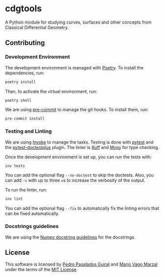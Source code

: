 # cdgtools

A Python module for studying curves, surfaces and other concepts from
Classical Differential Geometry.

## Contributing

### Development Environment

The development environment is managed with [Poetry][poetry]. To install
the dependencies, run:

```bash
poetry install
```

Then, to activate the virtual environment, run:

```bash
poetry shell
```

We are using [pre-commit][pre-commit] to manage the git hooks. To
install them, run:

```bash
pre-commit install
```

### Testing and Linting

We are using [Invoke][invoke] to manage the tasks. Testing is done with
[pytest][pytest] and the [pytest-doctestplus][doctestplus] plugin. The
linter is [Ruff][ruff] and [Mypy][mypy] for type checking.

Once the development environment is set up, you can run the tests with:

```bash
inv tests
```

You can add the optional flag `--no-doctest` to skip the doctests. Also,
you can add `-v` with up to three `v`s to increase the verbosity of the
output.

To run the linter, run:

```bash
inv lint
```

You can add the optional flag `--fix` to automatically fix the linting
errors that can be fixed automatically.

### Docstrings guidelines

We are using the [Numpy docstring guidelines][numpy-docstring] for the
docstrings.

## License

This software is licensed by [Pedro Pasalados Guiral][pedro] and [Mario
Vago Marzal][mario] under the terms of the [MIT License](/LICENSE).


[poetry]: https://python-poetry.org/
[pre-commit]: https://pre-commit.com/
[invoke]: https://www.pyinvoke.org/
[pytest]: https://docs.pytest.org/en/stable/
[doctestplus]: https://github.com/scientific-python/pytest-doctestplus
[ruff]: https://docs.astral.sh/ruff/
[mypy]: https://mypy.readthedocs.io/en/stable/
[numpy-docstring]: https://numpydoc.readthedocs.io/en/latest/format.html
[pedro]: https://github.com/pedropasa03
[mario]: https://github.com/mariovagomarzal

